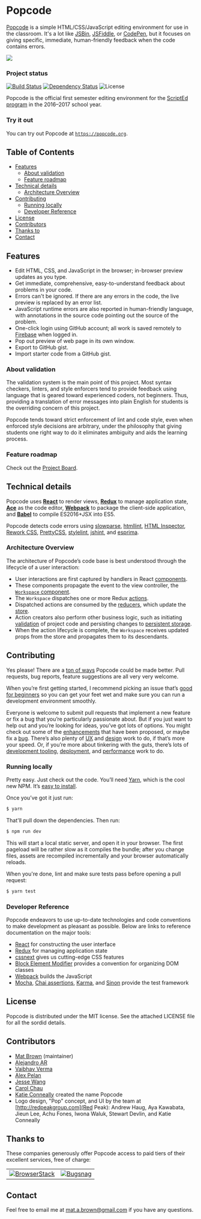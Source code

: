 # Popcode #

[Popcode](https://popcode.org) is a simple HTML/CSS/JavaScript editing
environment for use in the classroom. It's a lot like [JSBin](http://jsbin.com),
[JSFiddle](https://jsfiddle.net), or [CodePen](https://codepen.io), but it focuses on
giving specific, immediate, human-friendly feedback when the code contains errors.

[![](https://cl.ly/1W1e1h3w073u/popscreens.png)](https://popcode.org)

### Project status ###

[![Build Status](https://travis-ci.org/popcodeorg/popcode.svg?branch=master)](https://travis-ci.org/popcodeorg/popcode) [![Dependency Status](https://david-dm.org/popcodeorg/popcode.svg)](https://david-dm.org/popcodeorg/popcode) ![License](https://img.shields.io/github/license/popcodeorg/popcode.svg)

Popcode is the official first semester editing environment for the [ScriptEd
program](https://scripted.org) in the 2016–2017 school year.

### Try it out ###

You can try out Popcode at
[`https://popcode.org`](https://popcode.org).

<!-- START doctoc generated TOC please keep comment here to allow auto update -->
<!-- DON'T EDIT THIS SECTION, INSTEAD RE-RUN doctoc TO UPDATE -->
## Table of Contents

- [Features](#features)
  - [About validation](#about-validation)
  - [Feature roadmap](#feature-roadmap)
- [Technical details](#technical-details)
  - [Architecture Overview](#architecture-overview)
- [Contributing](#contributing)
  - [Running locally](#running-locally)
  - [Developer Reference](#developer-reference)
- [License](#license)
- [Contributors](#contributors)
- [Thanks to](#thanks-to)
- [Contact](#contact)

<!-- END doctoc generated TOC please keep comment here to allow auto update -->

## Features ##

* Edit HTML, CSS, and JavaScript in the browser; in-browser preview updates as
  you type.
* Get immediate, comprehensive, easy-to-understand feedback about problems in
  your code.
* Errors can't be ignored. If there are any errors in the code, the live
  preview is replaced by an error list.
* JavaScript runtime errors are also reported in human-friendly language, with
  annotations in the source code pointing out the source of the problem.
* One-click login using GitHub account; all work is saved remotely to
  [Firebase](https://firebase.google.com/) when logged in.
* Pop out preview of web page in its own window.
* Export to GitHub gist.
* Import starter code from a GitHub gist.

### About validation ###

The validation system is the main point of this project. Most syntax checkers,
linters, and style enforcers tend to provide feedback using language that is
geared toward experienced coders, not beginners. Thus, providing a translation
of error messages into plain English for students is the overriding concern of
this project.

Popcode tends toward strict enforcement of lint and code style, even when
enforced style decisions are arbitrary, under the philosophy that giving
students one right way to do it eliminates ambiguity and aids the learning
process.

### Feature roadmap ###

Check out the [Project Board](https://github.com/popcodeorg/popcode/projects/2).

## Technical details ##

Popcode uses [**React**](https://facebook.github.io/react/) to render views,
[**Redux**](http://redux.js.org/) to manage application state,
[**Ace**](https://ace.c9.io/) as the code editor,
[**Webpack**](https://webpack.github.io/) to package the client-side
application, and [**Babel**](https://babeljs.io/) to compile ES2016+JSX into ES5.

Popcode detects code errors using
[slowparse](https://github.com/mozilla/slowparse),
[htmllint](https://github.com/htmllint/htmllint),
[HTML Inspector](https://github.com/philipwalton/html-inspector),
[Rework CSS](https://github.com/reworkcss/css),
[PrettyCSS](https://github.com/fidian/PrettyCSS),
[stylelint](https://github.com/stylelint/stylelint),
[jshint](https://github.com/jshint/jshint), and [esprima](http://esprima.org/).

### Architecture Overview ###

The architecture of Popcode’s code base is best understood through the
lifecycle of a user interaction:

* User interactions are first captured by handlers in React
  [components](https://github.com/popcodeorg/popcode/tree/master/src/components).
* These components propagate the event to the view controller, the [`Workspace`
  component](https://github.com/popcodeorg/popcode/blob/master/src/components/Workspace.jsx).
* The `Workspace` dispatches one or more Redux
  [actions](https://github.com/popcodeorg/popcode/tree/master/src/actions).
* Dispatched actions are consumed by the
  [reducers](https://github.com/popcodeorg/popcode/tree/master/src/reducers),
  which update the
  [store](https://github.com/popcodeorg/popcode/blob/master/src/store.js).
* Action creators also perform other business logic, such as initiating
  [validation](https://github.com/popcodeorg/popcode/tree/master/src/validations)
  of project code and persisting changes to
  [persistent storage](https://github.com/popcodeorg/popcode/blob/master/src/persistors).
* When the action lifecycle is complete, the `Workspace` receives updated
  props from the store and propagates them to its descendants.

## Contributing ##

Yes please! There are a [ton of
ways](https://github.com/popcodeorg/popcode/issues)
Popcode could be made better. Pull requests, bug reports, feature suggestions
are all very very welcome.

When you’re first getting started, I recommend picking an issue that’s [good for
beginners](https://github.com/popcodeorg/popcode/issues?q=is%3Aopen+is%3Aissue+label%3Agood-for-beginner) so you can get your feet wet and make sure you can run a development environment smoothly.

Everyone is welcome to submit pull requests that implement a new feature or fix
a bug that you’re particularly passionate about. But if you just want to help
out and you’re looking for ideas, you’ve got lots of options. You might check
out some of the
[enhancements](https://github.com/popcodeorg/popcode/issues?q=is%3Aopen+is%3Aissue+label%3Aenhancement)
that have been proposed, or maybe fix a
[bug](https://github.com/popcodeorg/popcode/issues?q=is%3Aopen+is%3Aissue+label%3Abug).
There’s also plenty of
[UX](https://github.com/popcodeorg/popcode/issues?utf8=%E2%9C%93&q=is%3Aopen%20is%3Aissue%20label%3Aux)
and
[design](https://github.com/popcodeorg/popcode/issues?utf8=%E2%9C%93&q=is%3Aopen%20is%3Aissue%20label%3Adesign%20)
work to do, if that’s more your speed. Or, if you’re more about tinkering with
the guts, there’s lots of [development
tooling](https://github.com/popcodeorg/popcode/issues?utf8=%E2%9C%93&q=is%3Aopen%20is%3Aissue%20label%3Adevelopment-tooling),
[deployment](https://github.com/popcodeorg/popcode/issues?utf8=%E2%9C%93&q=is%3Aopen%20is%3Aissue%20label%3Adeployment),
and
[performance](https://github.com/popcodeorg/popcode/issues?utf8=%E2%9C%93&q=is%3Aopen%20is%3Aissue%20label%3Aperformance)
work to do.

### Running locally ###

Pretty easy. Just check out the code. You’ll need [Yarn](https://yarnpkg.com/),
which is the cool new NPM. It’s [easy to
install](https://yarnpkg.com/en/docs/install).

Once you’ve got it just run:

```bash
$ yarn
```

That'll pull down the dependencies. Then run:

```bash
$ npm run dev
```

This will start a local static server, and open it in your browser. The first
pageload will be rather slow as it compiles the bundle; after you change files,
assets are recompiled incrementally and your browser automatically reloads.

When you're done, lint and make sure tests pass before opening a pull request:

```bash
$ yarn test
```

### Developer Reference ###

Popcode endeavors to use up-to-date technologies and code conventions to make
development as pleasant as possible. Below are links to reference documentation
on the major tools:

* [React](https://facebook.github.io/react/docs/react-component.html) for
  constructing the user interface
* [Redux](http://redux.js.org/) for managing application state
* [cssnext](http://cssnext.io/features/) gives us cutting-edge CSS features
* [Block Element Modifier](https://en.bem.info/methodology/naming-convention/)
  provides a convention for organizing DOM classes
* [Webpack](https://webpack.github.io/docs/configuration.html) builds the
  JavaScript
* [Mocha](https://mochajs.org/#assertions), [Chai
  assertions](http://chaijs.com/api/assert/),
  [Karma](https://karma-runner.github.io/1.0/config/configuration-file.html),
  and [Sinon](http://sinonjs.org/docs/) provide the test framework

## License ##

Popcode is distributed under the MIT license. See the attached LICENSE file
for all the sordid details.

## Contributors ##

* [Mat Brown](https://github.com/outoftime) (maintainer)
* [Alejandro AR](https://github.com/kinduff)
* [Vaibhav Verma](https://github.com/v)
* [Alex Pelan](https://github.com/alexpelan)
* [Jesse Wang](https://github.com/jwang1919)
* [Carol Chau](https://github.com/carolchau)
* [Katie Conneally](http://www.katieconneally.com/) created the name Popcode
* Logo design, "Pop" concept, and UI by the team at
  [http://redpeakgroup.com](Red Peak): Andrew Haug, Aya Kawabata, Jieun Lee,
  Achu Fones, Iwona Waluk, Stewart Devlin, and Katie Conneally

## Thanks to ##

These companies generously offer Popcode access to paid tiers of their
excellent services, free of charge:

<table><tbody><tr>
<td>
<a href="https://browserstack.com">
<img alt="BrowserStack"
src="https://cloud.githubusercontent.com/assets/14214/19059103/23ffe174-89ab-11e6-8de3-482780488df5.png">
</a>
</td>
<td>
<a href="https://bugsnag.com">
<img alt="Bugsnag"
src="https://cloud.githubusercontent.com/assets/14214/19059115/428a80f4-89ab-11e6-8d05-d8d0795266fd.png">
</a>
</td>
</tr>
</tbody>
</table>

## Contact ##

Feel free to email me at [mat.a.brown@gmail.com](mailto:mat.a.brown@gmail.com) if you have any questions.
